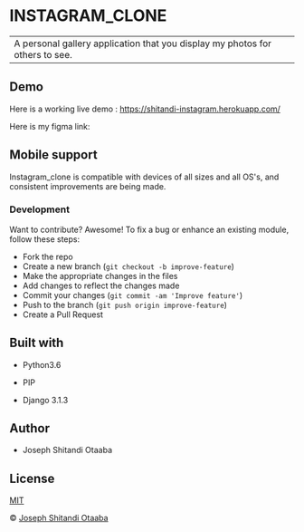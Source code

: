 # INSTAGRAM_CLONE

<table>
<tr>
<td>
A personal gallery application that you display my photos for others to see.
</td>
</tr>
</table>

## Demo
Here is a working live demo : https://shitandi-instagram.herokuapp.com/

Here is my figma link: 

## Mobile support
Instagram_clone is compatible with devices of all sizes and all OS's, and consistent improvements are being made.

### Development

Want to contribute? Awesome!
To fix a bug or enhance an existing module, follow these steps:
- Fork the repo
- Create a new branch (`git checkout -b improve-feature`)
- Make the appropriate changes in the files
- Add changes to reflect the changes made
- Commit your changes (`git commit -am 'Improve feature'`)
- Push to the branch (`git push origin improve-feature`)
- Create a Pull Request

## Built with
- Python3.6

 - PIP

 - Django 3.1.3

## Author
- Joseph Shitandi Otaaba

## License 
[MIT](https://github.com/Josephshitandi/Instagram-clone/blob/master/LICENSE.md)

 © [Joseph Shitandi Otaaba](https://github.com/Josephshitandi)


